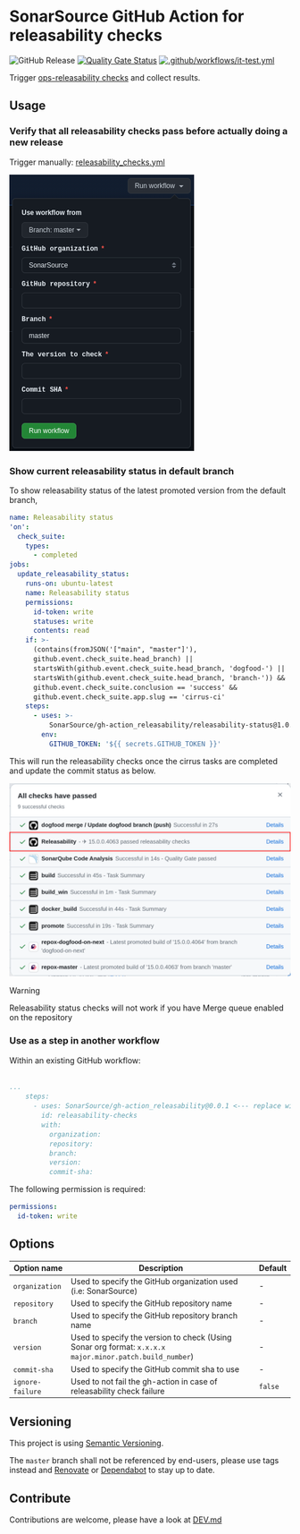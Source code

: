 # SonarSource GitHub Action for releasability checks

![GitHub Release](https://img.shields.io/github/v/release/SonarSource/gh-action_releasability)
[![Quality Gate Status](https://sonarcloud.io/api/project_badges/measure?project=SonarSource_gh-action_releasability&metric=alert_status)](https://sonarcloud.io/summary/new_code?id=SonarSource_gh-action_releasability)
[![.github/workflows/it-test.yml](https://github.com/SonarSource/gh-action_releasability/actions/workflows/it-test.yml/badge.svg)](https://github.com/SonarSource/gh-action_releasability/actions/workflows/it-test.yml)

Trigger [ops-releasability checks](https://github.com/SonarSource/ops-releasability) and collect results.

## Usage

### Verify that all releasability checks pass before actually doing a new release

Trigger manually:
[releasability_checks.yml](https://github.com/SonarSource/gh-action_releasability/actions/workflows/releasability_checks.yml)

![Form](doc/assets/releasability_checks_workflow_dispatch.png)

### Show current releasability status in default branch

To show releasability status of the latest promoted version from the default branch,

```yaml
name: Releasability status
'on':
  check_suite:
    types:
      - completed
jobs:
  update_releasability_status:
    runs-on: ubuntu-latest
    name: Releasability status
    permissions:
      id-token: write
      statuses: write
      contents: read
    if: >-
      (contains(fromJSON('["main", "master"]'),
      github.event.check_suite.head_branch) ||
      startsWith(github.event.check_suite.head_branch, 'dogfood-') ||
      startsWith(github.event.check_suite.head_branch, 'branch-')) &&
      github.event.check_suite.conclusion == 'success' &&
      github.event.check_suite.app.slug == 'cirrus-ci'
    steps:
      - uses: >-
          SonarSource/gh-action_releasability/releasability-status@1.0.4 <--- replace with latest tag
        env:
          GITHUB_TOKEN: '${{ secrets.GITHUB_TOKEN }}'
```

This will run the releasability checks once the cirrus tasks are completed and update the commit status as below.

![Releasability status](doc/assets/releasability_status.png)

> [!WARNING]
> Releasability status checks will not work if you have Merge queue enabled on the repository

### Use as a step in another workflow

Within an existing GitHub workflow:

```yaml

...
    steps:
      - uses: SonarSource/gh-action_releasability@0.0.1 <--- replace with last tag
        id: releasability-checks
        with:
          organization:
          repository:
          branch:
          version:
          commit-sha:
```

The following permission is required:

```yaml
permissions:
  id-token: write
```

## Options

| Option name      | Description                                                                                             | Default |
|------------------|---------------------------------------------------------------------------------------------------------|---------|
| `organization`   | Used to specify the GitHub organization used (i.e: SonarSource)                                         | -       |
| `repository`     | Used to specify the GitHub repository name                                                              | -       |
| `branch`         | Used to specify the GitHub repository branch name                                                       | -       |
| `version`        | Used to specify the version to check (Using Sonar org format: `x.x.x.x` `major.minor.patch.build_number`) | -       |
| `commit-sha`     | Used to specify the GitHub commit sha to use                                                            | -       |
| `ignore-failure` | Used to not fail the gh-action in case of releasability check failure                                   | `false` |

## Versioning

This project is using [Semantic Versioning](https://semver.org/).

The `master` branch shall not be referenced by end-users,
please use tags instead and [Renovate](https://docs.renovatebot.com/) or
[Dependabot](https://docs.github.com/en/code-security/dependabot) to stay up to date.

## Contribute

Contributions are welcome, please have a look at [DEV.md](./DEV.md)
